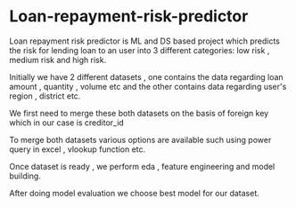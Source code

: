 # Loan-repayment-risk-predictor
Loan repayment risk predictor is ML and DS based project which predicts the risk for lending loan to an user into 3 different categories: low risk , medium risk and high risk.

Initially we have 2 different datasets , one contains the data regarding loan amount , quantity , volume etc and the other contains data regarding user's region , district etc.

We first need to merge these both datasets on the basis of foreign key which in our case is creditor_id

To merge both datasets various options are available such using power query in excel , vlookup function etc.

Once dataset is ready , we perform eda , feature engineering and model building.

After doing model evaluation we choose best model for our dataset.
